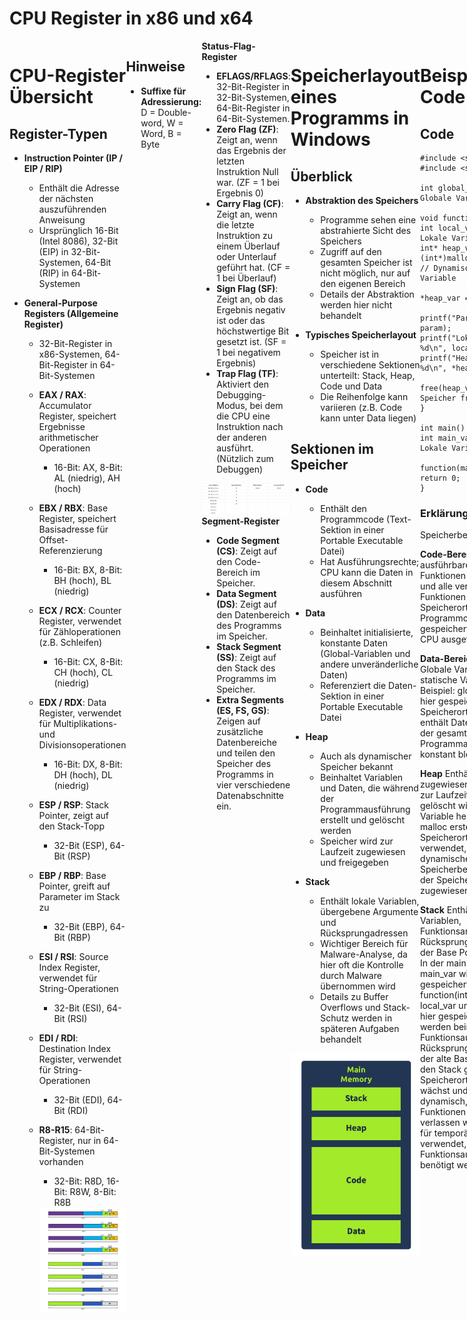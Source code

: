 # CPU Register in x86 und x64

<div style="display: flex;">

<div style="flex: 1;">

# CPU-Register Übersicht

## Register-Typen

- **Instruction Pointer (IP / EIP / RIP)**

  - Enthält die Adresse der nächsten auszuführenden Anweisung
  - Ursprünglich 16-Bit (Intel 8086), 32-Bit (EIP) in 32-Bit-Systemen, 64-Bit (RIP) in 64-Bit-Systemen

- **General-Purpose Registers (Allgemeine Register)**

  - 32-Bit-Register in x86-Systemen, 64-Bit-Register in 64-Bit-Systemen
  - **EAX / RAX**: Accumulator Register, speichert Ergebnisse arithmetischer Operationen
    - 16-Bit: AX, 8-Bit: AL (niedrig), AH (hoch)
  - **EBX / RBX**: Base Register, speichert Basisadresse für Offset-Referenzierung
    - 16-Bit: BX, 8-Bit: BH (hoch), BL (niedrig)
  - **ECX / RCX**: Counter Register, verwendet für Zähloperationen (z.B. Schleifen)
    - 16-Bit: CX, 8-Bit: CH (hoch), CL (niedrig)
  - **EDX / RDX**: Data Register, verwendet für Multiplikations- und Divisionsoperationen
    - 16-Bit: DX, 8-Bit: DH (hoch), DL (niedrig)
  - **ESP / RSP**: Stack Pointer, zeigt auf den Stack-Topp
    - 32-Bit (ESP), 64-Bit (RSP)
  - **EBP / RBP**: Base Pointer, greift auf Parameter im Stack zu
    - 32-Bit (EBP), 64-Bit (RBP)
  - **ESI / RSI**: Source Index Register, verwendet für String-Operationen
    - 32-Bit (ESI), 64-Bit (RSI)
  - **EDI / RDI**: Destination Index Register, verwendet für String-Operationen
    - 32-Bit (EDI), 64-Bit (RDI)
  - **R8-R15**: 64-Bit-Register, nur in 64-Bit-Systemen vorhanden

    - 32-Bit: R8D, 16-Bit: R8W, 8-Bit: R8B

    <a href="">
    <img src="img/b3d7e425dae623de1ce2d57b25e4e809.png" alt="CPU Architektur" align="right" width="350px">
    </a>

</div>

<div style="flex: 1;">

## Hinweise

- **Suffixe für Adressierung:** D = Double-word, W = Word, B = Byte

</div>

<div style="flex: 1;">
    <strong>Status-Flag-Register</strong>
    <ul>
        <li><strong>EFLAGS/RFLAGS</strong>: 32-Bit-Register in 32-Bit-Systemen, 64-Bit-Register in 64-Bit-Systemen.</li>
        <li><strong>Zero Flag (ZF)</strong>: Zeigt an, wenn das Ergebnis der letzten Instruktion Null war. (ZF = 1 bei Ergebnis 0)</li>
        <li><strong>Carry Flag (CF)</strong>: Zeigt an, wenn die letzte Instruktion zu einem Überlauf oder Unterlauf geführt hat. (CF = 1 bei Überlauf)</li>
        <li><strong>Sign Flag (SF)</strong>: Zeigt an, ob das Ergebnis negativ ist oder das höchstwertige Bit gesetzt ist. (SF = 1 bei negativem Ergebnis)</li>
        <li><strong>Trap Flag (TF)</strong>: Aktiviert den Debugging-Modus, bei dem die CPU eine Instruktion nach der anderen ausführt. (Nützlich zum Debuggen)</li>
    </ul>
    <div>
    <a href="">
        <img src="img/trapFlag.png" alt="Trap Flag" align="right">
    </a>
    </div>
    <div>
    <strong>Segment-Register</strong>
    <ul>
        <li><strong>Code Segment (CS)</strong>: Zeigt auf den Code-Bereich im Speicher.</li>
        <li><strong>Data Segment (DS)</strong>: Zeigt auf den Datenbereich des Programms im Speicher.</li>
        <li><strong>Stack Segment (SS)</strong>: Zeigt auf den Stack des Programms im Speicher.</li>
        <li><strong>Extra Segments (ES, FS, GS)</strong>: Zeigen auf zusätzliche Datenbereiche und teilen den Speicher des Programms in vier verschiedene Datenabschnitte ein.</li>
    </ul>
    </div>
</div>

<div>

# Speicherlayout eines Programms in Windows

## Überblick

- **Abstraktion des Speichers**

  - Programme sehen eine abstrahierte Sicht des Speichers
  - Zugriff auf den gesamten Speicher ist nicht möglich, nur auf den eigenen Bereich
  - Details der Abstraktion werden hier nicht behandelt

- **Typisches Speicherlayout**
  - Speicher ist in verschiedene Sektionen unterteilt: Stack, Heap, Code und Data
  - Die Reihenfolge kann variieren (z.B. Code kann unter Data liegen)

## Sektionen im Speicher

- **Code**

  - Enthält den Programmcode (Text-Sektion in einer Portable Executable Datei)
  - Hat Ausführungsrechte; CPU kann die Daten in diesem Abschnitt ausführen

- **Data**

  - Beinhaltet initialisierte, konstante Daten (Global-Variablen und andere unveränderliche Daten)
  - Referenziert die Daten-Sektion in einer Portable Executable Datei

- **Heap**

  - Auch als dynamischer Speicher bekannt
  - Beinhaltet Variablen und Daten, die während der Programmausführung erstellt und gelöscht werden
  - Speicher wird zur Laufzeit zugewiesen und freigegeben

- **Stack**
  - Enthält lokale Variablen, übergebene Argumente und Rücksprungadressen
  - Wichtiger Bereich für Malware-Analyse, da hier oft die Kontrolle durch Malware übernommen wird
  - Details zu Buffer Overflows und Stack-Schutz werden in späteren Aufgaben behandelt

<a href="">
    <img src="img/52a0b7ce5d0fe5389e3d2f4ddd000de1.png" alt="Memory" align="center" width="370px">
</a>

</div>

<div>

# Beispiel am Code

## Code

    #include <stdio.h>
    #include <stdlib.h>

    int global_var = 10; // Globale Variable

    void function(int param) {
    int local_var = 20; // Lokale Variable
    int* heap_var = (int*)malloc(sizeof(int)); // Dynamisch zugewiesene Variable

    *heap_var = 30;

    printf("Parameter: %d\n", param);
    printf("Lokale Variable: %d\n", local_var);
    printf("Heap Variable: %d\n", *heap_var);

    free(heap_var); // Speicher freigeben
    }

    int main() {
    int main_var = 40; // Lokale Variable in main()

    function(main_var);
    return 0;
    }

### Erklärung

Speicherbereiche

**Code-Bereich**
Enthält: Den ausführbaren Code der Funktionen (main, function, und alle verwendeten Funktionen wie printf).
Speicherort: Hier wird der Programmcode gespeichert, der von der CPU ausgeführt wird.

**Data-Bereich**
Enthält: Globale Variablen und statische Variablen.
Beispiel: global_var wird hier gespeichert.
Speicherort: Dieser Bereich enthält Daten, die während der gesamten Programmausführung konstant bleiben.

**Heap**
Enthält: Dynamisch zugewiesener Speicher, der zur Laufzeit erstellt und gelöscht wird.
Beispiel: Die Variable heap_var, die mit malloc erstellt wird.
Speicherort: Wird verwendet, wenn dynamischer Speicherbedarf besteht und der Speicher zur Laufzeit zugewiesen wird.

**Stack**
Enthält: Lokale Variablen, Funktionsargumente, Rücksprungadressen und der Base Pointer.
Beispiel:
In der main() Funktion: main_var wird hier gespeichert.
In der function(int param): local_var und param werden hier gespeichert. Außerdem werden beim Funktionsaufruf die Rücksprungadresse und der alte Base Pointer auf den Stack gelegt.
Speicherort: Der Stack wächst und schrumpft dynamisch, während Funktionen aufgerufen und verlassen werden. Es wird für temporäre Daten verwendet, die während der Funktionsausführung benötigt werden.

</div>

<div>

# Überblick über den Stack in einem Programm

## Was ist der Stack?

- **Definition**
  - Ein Teil des Programmspeichers
  - Enthält lokale Variablen, Argumente und den Kontrollfluss des Programms
  - Wichtiger Bereich für Malware-Analyse und Reverse Engineering

## Funktionsweise des Stacks

- **Prinzip**

  - Last In First Out (LIFO): Das zuletzt hinzugefügte Element wird zuerst entfernt
  - Beispiel: A, B, C auf den Stack legen → Entfernen in der Reihenfolge C, B, A

- **Wichtige Register**
  - **Stack Pointer (ESP / RSP)**
    - Zeigt auf den aktuellen oberen Punkt des Stacks
    - Passt sich beim Hinzufügen oder Entfernen von Elementen an
  - **Base Pointer (EBP / RBP)**
    - Bleibt konstant
    - Referenzadresse für lokale Variablen und Argumente

## Weitere Details

- **Alter Base Pointer und Rücksprungadresse**

  - Unter dem Base Pointer: Alter Base Pointer des aufrufenden Programms
  - Darunter: Rücksprungadresse, die zeigt, wohin das Programm nach der Funktion zurückkehren soll
  - Technik zur Kontrolle übernahme: Stack Buffer Overflow

- **Argumente**

  - Vor Funktionsstart auf den Stack gelegt
  - Direkt unter der Rücksprungadresse

- **Funktionsprolog und -epilog**
  - **Prolog**
    - Bereitet den Stack vor: Argumente, Rücksprungadresse und alter Base Pointer werden hinzugefügt
    - Base Pointer wird auf den neuen Stack-Punkt gesetzt
  - **Epilog**
    - Alter Base Pointer und Rücksprungadresse werden wiederhergestellt
    - Stack Pointer wird neu eingestellt

<a href="">
    <img src="img/aed105638dc28ee3524baeaba8925e12.png" alt="Memory" align="center" width="370px">
</a>

</div>

</div>
